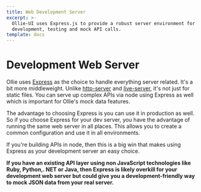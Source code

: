 ```yaml
---
title: Web Development Server
excerpt: >-
  Ollie-UI uses Express.js to provide a robust server environment for
  development, testing and mock API calls.
template: docs
---
```


# Development Web Server

Ollie uses [Express](http://expressjs.com) as the choice to handle everything server related. It's a bit more middleweight. Unlike [http-server](https://www.npmjs.com/package/http-server) and [live-server](https://www.npmjs.com/package/live-server), it's not just for static files. You can serve up complex APIs via node using Express as well which is important for Ollie's mock data features.

The advantage to choosing Express is you can use it in production as well. So if you choose Express for your dev server, you have the advantage of running the same web server in all places. This allows you to create a common configuration and use it in all environments.

If you're building APIs in node, then this is a big win that makes using Express as your development server an easy choice.

**If you have an existing API layer using non JavaScript technologies like Ruby, Python,. NET or Java, then Express is likely overkill for your development web server but could give you a development-friendly way to mock JSON data from your real server.**
